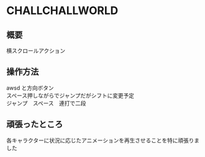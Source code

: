# CHALLCHALLWORLD
## 概要
横スクロールアクション
## 操作方法
awsd と方向ボタン<br>
スペース押しながらでジャンプだがシフトに変更予定<br>
ジャンプ　スペース　連打で二段
## 頑張ったところ
各キャラクターに状況に応じたアニメーションを再生させることを特に頑張りました
